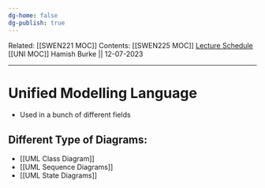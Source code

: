 ```yaml
---
dg-home: false
dg-publish: true
---
```

Related: [[SWEN221 MOC]]
Contents: [[SWEN225 MOC]]
[Lecture Schedule](https://ecs.wgtn.ac.nz/Courses/SWEN225_2023T2/CourseSchedule)
[[UNI MOC]]
Hamish Burke || 12-07-2023
***

# Unified Modelling Language

- Used in a bunch of different fields

## Different Type of Diagrams:

- [[UML Class Diagram]]
- [[UML Sequence Diagrams]]
- [[UML State Diagrams]]

